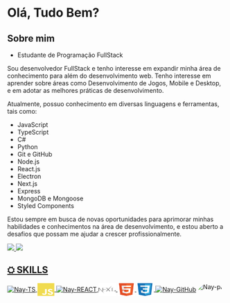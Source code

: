 # Olá, Tudo Bem?

## Sobre mim
+ Estudante de Programação FullStack

Sou desenvolvedor FullStack e tenho interesse em expandir minha área de conhecimento para além do desenvolvimento web. Tenho interesse em aprender sobre áreas como Desenvolvimento de Jogos, Mobile e Desktop, e em adotar as melhores práticas de desenvolvimento.

Atualmente, possuo conhecimento em diversas linguagens e ferramentas, tais como:

+ JavaScript
+ TypeScript
+ C#
+ Python
+ Git e GitHub
+ Node.js
+ React.js
+ Electron
+ Next.js
+ Express
+ MongoDB e Mongoose
+ Styled Components

Estou sempre em busca de novas oportunidades para aprimorar minhas habilidades e conhecimentos na área de desenvolvimento, e estou aberto a desafios que possam me ajudar a crescer profissionalmente.

<div>
	<a href="https://github.com/Nnayuta">
	<img height="170em" src="https://github-readme-stats.vercel.app/api?username=Nnayuta&show_icons=true&include_all_commits=true&count_private=true&bg_color=45,8e2de2,4a00e0&title_color=fff&icon_color=fff&border_color=000&text_color=fff"/>
  <img height="170em" src="https://github-readme-stats.vercel.app/api/top-langs/?username=Nnayuta&layout=compact&langs_count=7&bg_color=45,8e2de2,4a00e0&title_color=fff&icon_color=fff&border_color=000&text_color=fff"/>
</div>
  
## ⛭ SKILLS
  
<div style="display: inline_block">
	<img align="center" alt="Nay-TS" height="30" width="40" src="https://cdn.jsdelivr.net/gh/devicons/devicon/icons/typescript/typescript-original.svg">
	<img align="center" alt="Nay-JS" height="30" width="40" src="https://raw.githubusercontent.com/devicons/devicon/master/icons/javascript/javascript-plain.svg">
	<img align="center" alt="Nay-REACT" height="30" width="40" src="https://cdn.jsdelivr.net/gh/devicons/devicon/icons/react/react-original.svg" />
	<img align="center" alt="Nay-NextJS" height="30" width="40" src="https://raw.githubusercontent.com/devicons/devicon/master/icons/nextjs/nextjs-original-wordmark.svg" />
	<img align="center" alt="Nay-HTML" height="30" width="40"  src="https://raw.githubusercontent.com/devicons/devicon/master/icons/html5/html5-original.svg">
	<img align="center" alt="Nay-CSS" height="30" width="40" src="https://raw.githubusercontent.com/devicons/devicon/master/icons/css3/css3-original.svg">
	<img align="center" alt="Nay-GitHub" height="30" width="40" src="https://cdn.jsdelivr.net/gh/devicons/devicon/icons/github/github-original.svg" />
	<img align="right" alt="Nay-pic" height="150" style="border-radius:50px;" src="http://github.com/nnayuta.png">
</div>
